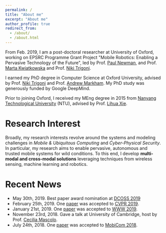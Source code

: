 ```yaml
---
permalink: /
title: "About me"
excerpt: "About me"
author_profile: true
redirect_from: 
  - /about/
  - /about.html
---
```


From Feb. 2019, I am a post-doctoral researcher at University of Oxford, working on EPSRC Programme Grant Project "Mobile Robotics: Enabling a Pervasive Technology of the Future", led by Prof. [Paul Newman](https://ori.ox.ac.uk/ori-people/paul-newman/), and Prof. [Marta Kwiatkowska](http://www.cs.ox.ac.uk/people/marta.kwiatkowska/) and Prof. [Niki Trigoni](https://www.cs.ox.ac.uk/niki.trigoni/).

I earned my PhD degree in Computer Science at Oxford University, advised by Prof. [Niki Trigoni](https://www.cs.ox.ac.uk/niki.trigoni/) and Prof. [Andrew Markham](https://www.cs.ox.ac.uk/people/andrew.markham/). My PhD study was generously funded by Google DeepMind.

Prior to joining Oxford, I received my MEng degree in 2015 from [Nanyang Technological University](http://www.ntu.edu.sg/Pages/home.aspx) (NTU), advised by Prof. [Lihua Xie](https://scholar.google.com.sg/citations?user=Fmrv3J8AAAAJ&hl=en). 


Research Interest
======

Broadly, my research interests revolve around the systems and modeling challenges in *Mobile & Ubiquitous Computing* and *Cyber-Physical Security*. In particular, my research aims to enable pervasive, autonomous and trusted mobile systems for wild conditions. To this end, I develop **multi-modal and cross-modal solutions** leveraging techniques from wireless sensing, machine learning and robotics.


Recent News
======
* May 30th, 2019. Best paper award nomination at [DCOSS 2019](https://www.dcoss.org/)
* February 25th, 2019. One [paper](https://christopherlu.github.io/publications/selection) was accepted to [CVPR 2019](http://cvpr2019.thecvf.com/).
* January 21st, 2019. One [paper](https://christopherlu.github.io/publications/autotune) was accepted to [WWW 2019](https://www2019.thewebconf.org/).
* November 23rd, 2018. Gave a talk at University of Cambridge, host by Prof. [Cecilia Mascolo](https://www.cl.cam.ac.uk/~cm542/).
* July 24th, 2018. One [paper](https://christopherlu.github.io/publications/emrslam) was accepted to [MobiCom 2018](https://sigmobile.org/mobicom/2018/).
